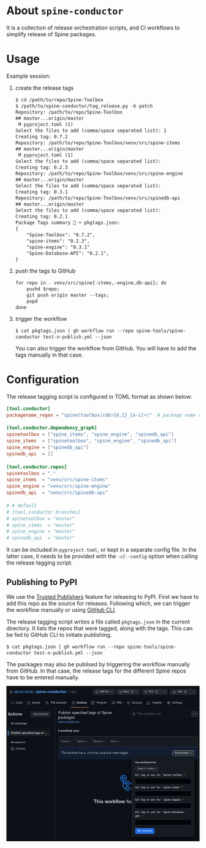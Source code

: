 # About `spine-conductor`

It is a collection of release orchestration scripts, and CI workflows
to simplify release of Spine packages.

# Usage

Example session:
1. create the release tags
   ```shell
   $ cd /path/to/repo/Spine-Toolbox
   $ /path/to/spine-conductor/tag_release.py -b patch
   Repository: /path/to/repo/Spine-Toolbox
   ## master...origin/master
    M pyproject.toml (1)
   Select the files to add (comma/space separated list): 1
   Creating tag: 0.7.2
   Repository: /path/to/repo/Spine-Toolbox/venv/src/spine-items
   ## master...origin/master
    M pyproject.toml (1)
   Select the files to add (comma/space separated list):
   Creating tag: 0.2.3
   Repository: /path/to/repo/Spine-Toolbox/venv/src/spine-engine
   ## master...origin/master
   Select the files to add (comma/space separated list):
   Creating tag: 0.3.1
   Repository: /path/to/repo/Spine-Toolbox/venv/src/spinedb-api
   ## master...origin/master
   Select the files to add (comma/space separated list):
   Creating tag: 0.2.1
   Package Tags summary 💾 ➡ pkgtags.json:
   {
       "Spine-Toolbox": "0.7.2",
       "spine-items": "0.2.3",
       "spine-engine": "0.3.1"
       "Spine-Database-API": "0.2.1",
   }
   ```
2. push the tags to GitHub
   ```shell
   for repo in . venv/src/spine{-items,-engine,db-api}; do 
       pushd $repo;
       git push origin master --tags;
       popd
   done
   ```
3. trigger the workflow
   ```shell
   $ cat pkgtags.json | gh workflow run --repo spine-tools/spine-conductor test-n-publish.yml --json
   ```

   You can also trigger the workflow from GitHub.  You will have to
   add the tags manually in that case.

# Configuration

The release tagging script is configured in TOML format as shown below:
```toml
[tool.conductor]
packagename_regex = "spine(toolbox|(db){0,1}_[a-z]+)"  # package name on PyPI

[tool.conductor.dependency_graph]
spinetoolbox = ["spine_items", "spine_engine", "spinedb_api"]
spine_items  = ["spinetoolbox", "spine_engine", "spinedb_api"]
spine_engine = ["spinedb_api"]
spinedb_api  = []

[tool.conductor.repos]
spinetoolbox = "."
spine_items  = "venv/src/spine-items"
spine_engine = "venv/src/spine-engine"
spinedb_api  = "venv/src/spinedb-api" 

# # default
# [tool.conductor.branches]
# spinetoolbox = "master"
# spine_items  = "master"
# spine_engine = "master"
# spinedb_api  = "master"
```

It can be included in `pyproject.toml`, or kept in a separate config
file.  In the latter case, it needs to be provided with the
`-c`/`--config` option when calling the release tagging script.

## Publishing to PyPI

We use the [Trusted
Publishers](https://docs.pypi.org/trusted-publishers/) feature for
releasing to PyPI.  First we have to add this repo as the source for
releases.  Following which, we can trigger the workflow manually or
using [GitHub CLI](https://cli.github.com/).

The release tagging script writes a file called `pkgtags.json` in the
current directory.  It lists the repos that were tagged, along with
the tags.  This can be fed to GitHub CLI to initiate publishing.
```shell
$ cat pkgtags.json | gh workflow run --repo spine-tools/spine-conductor test-n-publish.yml --json
```

The packages may also be publised by triggering the workflow manually
from GitHub.  In that case, the release tags for the different Spine
repos have to be entered manually.

![Screenshot of the GH UI to do manual dispatch](./gh-workflow-dispatch.png "Manual dispatch menu on GH Actions")
